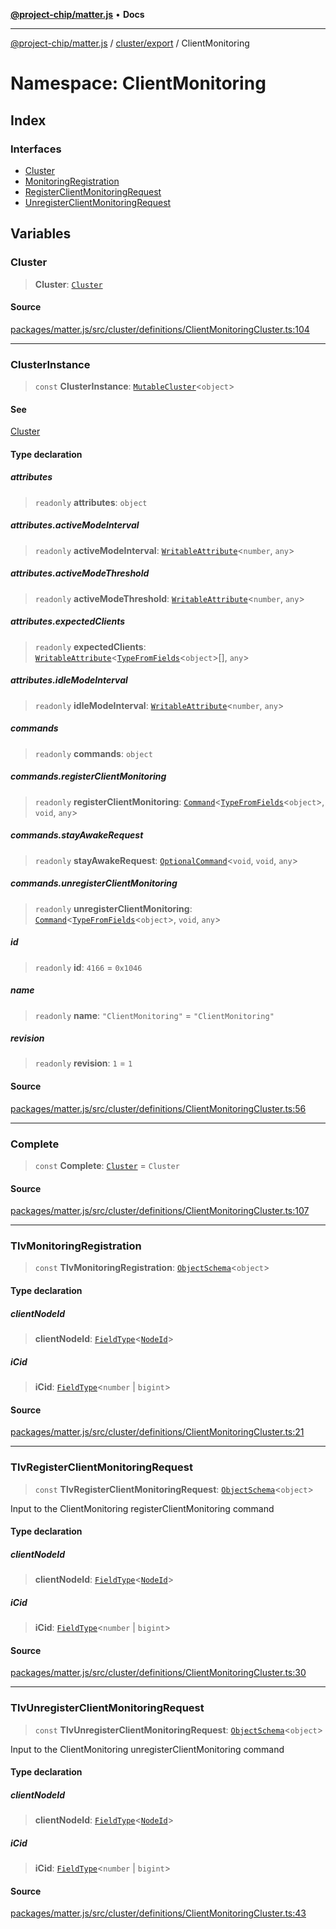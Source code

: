 [**@project-chip/matter.js**](../../../../README.md) • **Docs**

***

[@project-chip/matter.js](../../../../modules.md) / [cluster/export](../../README.md) / ClientMonitoring

# Namespace: ClientMonitoring

## Index

### Interfaces

- [Cluster](interfaces/Cluster.md)
- [MonitoringRegistration](interfaces/MonitoringRegistration.md)
- [RegisterClientMonitoringRequest](interfaces/RegisterClientMonitoringRequest.md)
- [UnregisterClientMonitoringRequest](interfaces/UnregisterClientMonitoringRequest.md)

## Variables

### Cluster

> **Cluster**: [`Cluster`](interfaces/Cluster.md)

#### Source

[packages/matter.js/src/cluster/definitions/ClientMonitoringCluster.ts:104](https://github.com/project-chip/matter.js/blob/7a8cbb56b87d4ccf34bec5a9a95ab40a1711324f/packages/matter.js/src/cluster/definitions/ClientMonitoringCluster.ts#L104)

***

### ClusterInstance

> `const` **ClusterInstance**: [`MutableCluster`](../../interfaces/MutableCluster.md)\<`object`\>

#### See

[Cluster](README.md#cluster)

#### Type declaration

##### attributes

> `readonly` **attributes**: `object`

##### attributes.activeModeInterval

> `readonly` **activeModeInterval**: [`WritableAttribute`](../../interfaces/WritableAttribute.md)\<`number`, `any`\>

##### attributes.activeModeThreshold

> `readonly` **activeModeThreshold**: [`WritableAttribute`](../../interfaces/WritableAttribute.md)\<`number`, `any`\>

##### attributes.expectedClients

> `readonly` **expectedClients**: [`WritableAttribute`](../../interfaces/WritableAttribute.md)\<[`TypeFromFields`](../../../../tlv/export/README.md#typefromfieldsf)\<`object`\>[], `any`\>

##### attributes.idleModeInterval

> `readonly` **idleModeInterval**: [`WritableAttribute`](../../interfaces/WritableAttribute.md)\<`number`, `any`\>

##### commands

> `readonly` **commands**: `object`

##### commands.registerClientMonitoring

> `readonly` **registerClientMonitoring**: [`Command`](../../interfaces/Command.md)\<[`TypeFromFields`](../../../../tlv/export/README.md#typefromfieldsf)\<`object`\>, `void`, `any`\>

##### commands.stayAwakeRequest

> `readonly` **stayAwakeRequest**: [`OptionalCommand`](../../interfaces/OptionalCommand.md)\<`void`, `void`, `any`\>

##### commands.unregisterClientMonitoring

> `readonly` **unregisterClientMonitoring**: [`Command`](../../interfaces/Command.md)\<[`TypeFromFields`](../../../../tlv/export/README.md#typefromfieldsf)\<`object`\>, `void`, `any`\>

##### id

> `readonly` **id**: `4166` = `0x1046`

##### name

> `readonly` **name**: `"ClientMonitoring"` = `"ClientMonitoring"`

##### revision

> `readonly` **revision**: `1` = `1`

#### Source

[packages/matter.js/src/cluster/definitions/ClientMonitoringCluster.ts:56](https://github.com/project-chip/matter.js/blob/7a8cbb56b87d4ccf34bec5a9a95ab40a1711324f/packages/matter.js/src/cluster/definitions/ClientMonitoringCluster.ts#L56)

***

### Complete

> `const` **Complete**: [`Cluster`](interfaces/Cluster.md) = `Cluster`

#### Source

[packages/matter.js/src/cluster/definitions/ClientMonitoringCluster.ts:107](https://github.com/project-chip/matter.js/blob/7a8cbb56b87d4ccf34bec5a9a95ab40a1711324f/packages/matter.js/src/cluster/definitions/ClientMonitoringCluster.ts#L107)

***

### TlvMonitoringRegistration

> `const` **TlvMonitoringRegistration**: [`ObjectSchema`](../../../../tlv/export/classes/ObjectSchema.md)\<`object`\>

#### Type declaration

##### clientNodeId

> **clientNodeId**: [`FieldType`](../../../../tlv/export/interfaces/FieldType.md)\<[`NodeId`](../../../../datatype/export/README.md#nodeid)\>

##### iCid

> **iCid**: [`FieldType`](../../../../tlv/export/interfaces/FieldType.md)\<`number` \| `bigint`\>

#### Source

[packages/matter.js/src/cluster/definitions/ClientMonitoringCluster.ts:21](https://github.com/project-chip/matter.js/blob/7a8cbb56b87d4ccf34bec5a9a95ab40a1711324f/packages/matter.js/src/cluster/definitions/ClientMonitoringCluster.ts#L21)

***

### TlvRegisterClientMonitoringRequest

> `const` **TlvRegisterClientMonitoringRequest**: [`ObjectSchema`](../../../../tlv/export/classes/ObjectSchema.md)\<`object`\>

Input to the ClientMonitoring registerClientMonitoring command

#### Type declaration

##### clientNodeId

> **clientNodeId**: [`FieldType`](../../../../tlv/export/interfaces/FieldType.md)\<[`NodeId`](../../../../datatype/export/README.md#nodeid)\>

##### iCid

> **iCid**: [`FieldType`](../../../../tlv/export/interfaces/FieldType.md)\<`number` \| `bigint`\>

#### Source

[packages/matter.js/src/cluster/definitions/ClientMonitoringCluster.ts:30](https://github.com/project-chip/matter.js/blob/7a8cbb56b87d4ccf34bec5a9a95ab40a1711324f/packages/matter.js/src/cluster/definitions/ClientMonitoringCluster.ts#L30)

***

### TlvUnregisterClientMonitoringRequest

> `const` **TlvUnregisterClientMonitoringRequest**: [`ObjectSchema`](../../../../tlv/export/classes/ObjectSchema.md)\<`object`\>

Input to the ClientMonitoring unregisterClientMonitoring command

#### Type declaration

##### clientNodeId

> **clientNodeId**: [`FieldType`](../../../../tlv/export/interfaces/FieldType.md)\<[`NodeId`](../../../../datatype/export/README.md#nodeid)\>

##### iCid

> **iCid**: [`FieldType`](../../../../tlv/export/interfaces/FieldType.md)\<`number` \| `bigint`\>

#### Source

[packages/matter.js/src/cluster/definitions/ClientMonitoringCluster.ts:43](https://github.com/project-chip/matter.js/blob/7a8cbb56b87d4ccf34bec5a9a95ab40a1711324f/packages/matter.js/src/cluster/definitions/ClientMonitoringCluster.ts#L43)
